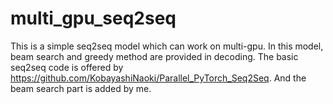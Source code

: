 # multi_gpu_seq2seq

This is a simple seq2seq model which can work on multi-gpu. In this model, beam search and greedy method are provided in decoding.
The basic seq2seq code is offered by https://github.com/KobayashiNaoki/Parallel_PyTorch_Seq2Seq. And the beam search part is added by me.
